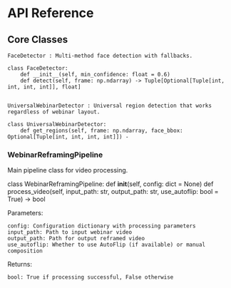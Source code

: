 
# API Reference

## Core Classes
    FaceDetector : Multi-method face detection with fallbacks.

    class FaceDetector:
        def __init__(self, min_confidence: float = 0.6)
        def detect(self, frame: np.ndarray) -> Tuple[Optional[Tuple[int, int, int, int]], float]


    UniversalWebinarDetector : Universal region detection that works regardless of webinar layout.

    class UniversalWebinarDetector:
        def get_regions(self, frame: np.ndarray, face_bbox: Optional[Tuple[int, int, int, int]]) -


### WebinarReframingPipeline
Main pipeline class for video processing.

class WebinarReframingPipeline:
    def __init__(self, config: dict = None)
    def process_video(self, input_path: str, output_path: str, use_autoflip: bool = True) -> bool


Parameters:

    config: Configuration dictionary with processing parameters
    input_path: Path to input webinar video
    output_path: Path for output reframed video
    use_autoflip: Whether to use AutoFlip (if available) or manual composition

Returns:

    bool: True if processing successful, False otherwise

